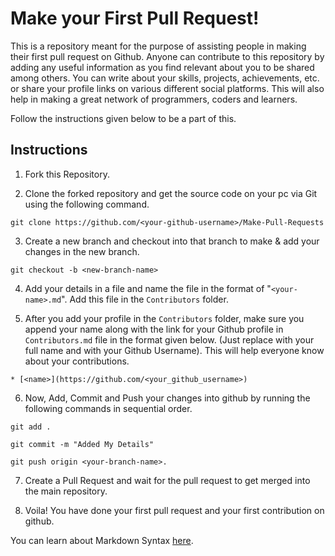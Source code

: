 # Make your First Pull Request!

This is a repository meant for the purpose of assisting people in making their first pull request on Github.
Anyone can contribute to this repository by adding any useful information as you find relevant about you to be shared among others. You can write about your skills, projects, achievements, etc. or share your profile links on various different social platforms. This will also help in making a great network of programmers, coders and learners.

Follow the instructions given below to be a part of this.


## Instructions

1. Fork this Repository.

2. Clone the forked repository and get the source code on your pc via Git using the following command.

```
git clone https://github.com/<your-github-username>/Make-Pull-Requests
```

3. Create a new branch and checkout into that branch to make & add your changes in the new branch.

```
git checkout -b <new-branch-name>
```

4. Add your details in a file and name the file in the format of "`<your-name>.md`". Add this file in the `Contributors` folder. 

5. After you add your profile in the `Contributors` folder, make sure you append your name along with the link for your Github profile in `Contributors.md` file in the format given below. (Just replace **<name>** with your full name and **<your-username>** with your Github Username). This will help everyone know about your contributions.

```
* [<name>](https://github.com/<your_github_username>)
```

6. Now, Add, Commit and Push your changes into github by running the following commands in sequential order.

```
git add .

git commit -m "Added My Details"

git push origin <your-branch-name>.
```

7. Create a Pull Request and wait for the pull request to get merged into the main repository.

8. Voila! You have done your first pull request and your first contribution on github.


You can learn about Markdown Syntax [here](https://guides.github.com/features/mastering-markdown/).


